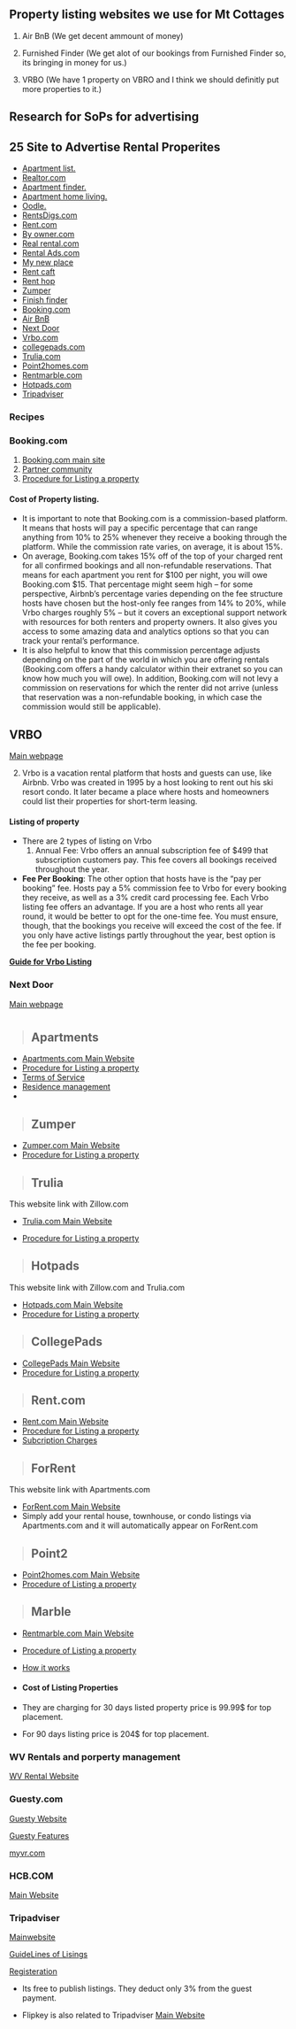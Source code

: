  ## Property listing websites we use for Mt Cottages
1. Air BnB (We get decent ammount of money)
                                
 2. Furnished Finder (We get alot of our bookings from Furnished Finder so, its bringing in money for us.)
3. VRBO (We have 1 property on VBRO and I think we should definitly put more properties to it.)

## Research for SoPs for advertising 
 **25 Site to Advertise Rental Properites**
---
* [Apartment list.](https://www.apartmentlist.com/)
* [Realtor.com](Realtor.com)
* [Apartment finder.](https://www.apartmentfinder.com/)
* [Apartment home living.](https://www.apartmenthomeliving.com/)
* [Oodle.]( Oodle.)
* [RentsDigs.com](http://rentsdigs.com/)
* [Rent.com](https://www.rent.com/)
* [By owner.com](https://www.byowner.com/)
* [Real rental.com](https://www.realrentals.com/)
* [Rental Ads.com](https://www.rentalads.com/)
* [My new place](https://www.mynewplace.com/)
* [Rent caft](https://www.rentcafe.com/)
* [Rent hop](https://www.renthop.com/)
* [Zumper](https://www.zumper.com/)
* [Finish finder](https://finisherfinder.com/)
* [Booking.com](https://www.booking.com/home_for_you.html)
* [Air BnB](https://www.airbnb.com/)
* [Next Door](https://nextdoor.com/)
* [Vrbo.com](https://www.vrbo.com/)
* [collegepads.com](https://www.rentcollegepads.com/)
* [Trulia.com](https://www.trulia.com/)
* [Point2homes.com](https://www.point2homes.com/?search_type=residential)
* [Rentmarble.com](https://www.rentmarble.com/)
*  [Hotpads.com](https://hotpads.com/)
*  [Tripadviser](https://www.tripadvisor.com/)

### **Recipes**
### **Booking.com**
					
1. [Booking.com main site](https://www.booking.com/home_for_you.html)
2. [Partner community](https://partner.booking.com/en-gb/community)
3.  [Procedure for Listing a property](https://partner.booking.com/en-us/help/working-booking/adding-property/listing-your-property-bookingcom)
 #### **Cost of Property listing.**
* It is important to note that Booking.com is a commission-based platform. It means that hosts will pay a specific percentage that can range anything from 10% to 25% whenever they receive a booking through the platform. While the commission rate varies, on average, it is about 15%.
* On average, Booking.com takes 15% off of the top of your charged rent for all confirmed bookings and all non-refundable reservations. That means for each apartment you rent for $100 per night, you will owe Booking.com $15. That percentage might seem high – for some perspective, Airbnb’s percentage varies depending on the fee structure hosts have chosen but the host-only fee ranges from 14% to 20%, while Vrbo charges roughly 5% – but it covers an exceptional support network with resources for both renters and property owners. It also gives you access to some amazing data and analytics options so that you can track your rental’s performance. 
*  It is also helpful to know that this commission percentage adjusts depending on the part of the world in which you are offering rentals (Booking.com offers a handy calculator within their extranet so you can know how much you will owe). In addition, Booking.com will not levy a commission on reservations for which the renter did not arrive (unless that reservation was a non-refundable booking, in which case the commission would still be applicable). 

## VRBO
[Main webpage](https://www.vrbo.com/)

2.  Vrbo is a vacation rental platform that hosts and guests can use, like Airbnb. Vrbo was created in 1995 by a host looking to rent out his ski resort condo. It later became a place where hosts and homeowners could list their properties for short-term leasing. 
#### Listing of property 
* There are 2 types of listing on Vrbo
	1. Annual Fee:  Vrbo offers an annual subscription fee of $499 that subscription customers pay. This fee covers all bookings received throughout the year.
* **Fee Per Booking**:  The other option that hosts have is the “pay per booking” fee. Hosts pay a 5% commission fee to Vrbo for every booking they receive, as well as a 3% credit card processing fee. Each Vrbo listing fee offers an advantage. If you are a host who rents all year round, it would be better to opt for the one-time fee. You must ensure, though, that the bookings you receive will exceed the cost of the fee. If you only have active listings partly throughout the year, best option is the fee per booking.

**[Guide for Vrbo Listing](https://www.igms.com/vrbo-listing/#)**
 
 ### Next Door
 [Main webpage](https://nextdoor.com/news_feed/)

#
>## Apartments
* [Apartments.com Main Website](https://www.apartments.com/parkersburg-wv/)
*  [Procedure for Listing a property](https://www.apartments.com/add-property/)
* [Terms of Service](https://www.apartments.com/advertise/disclaimers/add-a-listing-terms-of-service)
* [Residence management](https://www.apartments.com/rental-manager/features/resident-management)
* 


>## Zumper

* [Zumper.com Main Website](https://www.zumper.com/)
*  [Procedure for Listing a property](https://www.zumper.com/manage/properties)

>## Trulia
This website link with Zillow.com
* [Trulia.com Main Website](https://www.trulia.com/)

*  [Procedure for Listing a property](https://www.trulia.com/post-rental)

>## Hotpads
This website link with Zillow.com and Trulia.com
* [Hotpads.com Main Website](https://hotpads.com/)
* [Procedure for Listing a property](https://hotpads.com/list-your-rental)


>## CollegePads
* [CollegePads Main Website](https://www.rentcollegepads.com)
*  [Procedure for Listing a property](https://www.rentcollegepads.com/list#getRegister)


>## Rent.com

* [Rent.com Main Website](https://www.rent.com/)
*  [Procedure for Listing a property](https://shop.rentals.com/Home/AddListing)
* [Subcription Charges](https://shop.rentals.com/Home/AddPickaPlan)


>## ForRent
This website link with Apartments.com
* [ForRent.com Main Website](https://www.forrent.com/)
* Simply add your rental house, townhouse, or condo listings via Apartments.com and it will automatically appear on ForRent.com

>## Point2

* [Point2homes.com Main Website](https://www.point2homes.com/)
* [Procedure of Listing a property](https://www.point2homes.com/Help/add-a-listing.html)



>## Marble
* [Rentmarble.com Main Website](https://www.rentmarble.com/)
* [Procedure of Listing a property](https://www.rentmarble.com/owner/add-property)
* [How it works](https://www.rentmarble.com/how-it-works)

* #### **Cost of Listing Properties**

* They are charging for 30 days listed property price is 99.99$ for top placement.

* For 90 days listing price is 204$ for top placement.

### WV Rentals and porperty management
[WV Rental Website](http://wvrentals.biz/?fbclid=IwAR31XABsATDLsRkRa5LHtENccEo9YQpo-YknB3JCWN0FCyYm8qfJJpKLQu8)

### Guesty.com
[Guesty Website](https://www.guesty.com/request-a-demo/?last_click=myvr)

[Guesty Features](https://www.guesty.com/features/)


[myvr.com](https://blog.myvr.com/facebook-page-post-examples/)

### HCB.COM 
[Main Website](https://hcbpropertieswv.com/rental-properties/)

### Tripadviser
[Mainwebsite](https://www.tripadvisor.com/)

[GuideLines of Lisings](https://www.tripadvisor.com/Trust-lvz7RK0Xs9UI-Listings_policies_and_guidelines.html)
  
  [Registeration](https://rentals.tripadvisor.com/register?m=20348)
  * Its free to publish listings. They deduct only 3% from the guest payment.
  
  * Flipkey is also related to Tripadviser [Main Website](https://www.flipkey.com/)